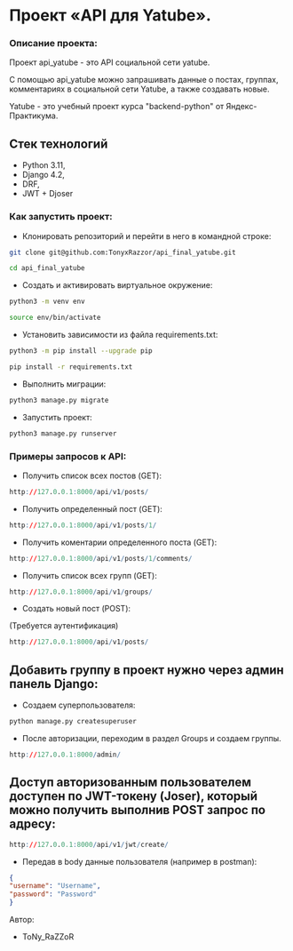 # Проект «API для Yatube».

### Описание проекта:

Проект api_yatube - это API социальной сети yatube.

С помощью api_yatube можно запрашивать данные о постах, группах, комментариях в социальной сети Yatube, а также создавать новые.

Yatube - это учебный проект курса "backend-python" от Яндекс-Практикума.

## Стек технологий

* Python 3.11,
* Django 4.2,
* DRF,
* JWT + Djoser


### Как запустить проект:

- Клонировать репозиторий и перейти в него в командной строке:

```bash
git clone git@github.com:TonyxRazzor/api_final_yatube.git
```

```bash
cd api_final_yatube
```

- Cоздать и активировать виртуальное окружение:

```bash
python3 -m venv env
```

```bash
source env/bin/activate
```

- Установить зависимости из файла requirements.txt:

```bash
python3 -m pip install --upgrade pip
```

```bash
pip install -r requirements.txt
```

- Выполнить миграции:

```bash
python3 manage.py migrate
```

- Запустить проект:

```bash
python3 manage.py runserver
```

### Примеры запросов к API:

- Получить список всех постов (GET):
```r
http://127.0.0.1:8000/api/v1/posts/
```

- Получить определенный пост (GET):
```r
http://127.0.0.1:8000/api/v1/posts/1/
```

- Получить коментарии определенного поста (GET):
```r
http://127.0.0.1:8000/api/v1/posts/1/comments/
```

- Получить список всех групп (GET):
```r
http://127.0.0.1:8000/api/v1/groups/
```

- Создать новый пост (POST):

(Требуется аутентификация)
```r
http://127.0.0.1:8000/api/v1/posts/
```


## Добавить группу в проект нужно через админ панель Django:

- Создаем суперпользователя:

```bash
python manage.py createsuperuser
```

- После авторизации, переходим в раздел Groups и создаем группы.

```r
http://127.0.0.1:8000/admin/
```


## Доступ авторизованным пользователем доступен по JWT-токену (Joser), который можно получить выполнив POST запрос по адресу:

```r
http://127.0.0.1:8000/api/v1/jwt/create/
```

- Передав в body данные пользователя (например в postman):

```json
{
"username": "Username",
"password": "Password"
}
```

Автор:
* ToNy_RaZZoR